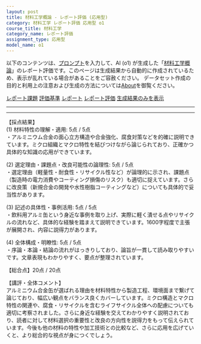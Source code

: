 ```yaml
---
layout: post
title: 材料工学概論 - レポート評価 (応用型)
category: 材料工学 レポート評価 応用型 o1
course_title: 材料工学
category_name: レポート評価
assignment_type: 応用型
model_name: o1
---
```


以下のコンテンツは、[プロンプト](https://github.com/takedatoshiyuki/synthetic_assignments/tree/main/generated/材料工学/o1/prompt_レポート評価-応用型.md)を入力して、AI (o1) が生成した「[材料工学概論](/contents/材料工学/)」のレポート評価です。このページは生成結果から自動的に作成されているため、表示が乱れている場合があることをご容赦ください。
データセット作成の目的と利用上の注意および生成の方法については[About](/About)を御覧ください。

[レポート課題](../レポート課題-応用型)
[評価基準](../評価基準-応用型)
[レポート](../レポート-応用型)
[レポート評価](../レポート評価-応用型)
[生成結果のみを表示](https://github.com/takedatoshiyuki/synthetic_assignments/tree/main/generated/材料工学/o1/レポート評価-応用型.md)
  

***
***
  
【採点結果】  
(1) 材料特性の理解・適用: 5点 / 5点  
・アルミニウム合金の面心立方構造や合金強化、腐食対策などを的確に説明できています。ミクロ組織とマクロ特性を結びつけながら論じられており、正確かつ具体的な知識の応用ができています。  

(2) 選定理由・課題点・改良可能性の論理性: 5点 / 5点  
・選定理由（軽量性・耐食性・リサイクル性など）が論理的に示され、課題点（製造時の電力消費やコーティング損傷のリスク）も適切に捉えています。さらに改良策（新規合金の開発や水性樹脂コーティングなど）についても具体的で妥当性があります。  

(3) 記述の具体性・事例活用: 5点 / 5点  
・飲料用アルミ缶という身近な事例を取り上げ、実際に軽く潰せる点やリサイクルの流れなど、具体的な経験を踏まえて説明できています。1600字程度で主張が展開され、内容に説得力があります。  

(4) 全体構成・明瞭性: 5点 / 5点  
・序論・本論・結論の流れがはっきりしており、論旨が一貫して読み取りやすいです。文章表現もわかりやすく、要点が整理されています。  

【総合点】20点 / 20点  

【講評・全体コメント】  
アルミニウム合金缶が選ばれる理由を材料特性から製造工程、環境面まで繋げて論じており、幅広い観点をバランス良くカバーしています。ミクロ構造とマクロ特性の関連や、腐食・リサイクルを含むライフサイクル全体への配慮についても適切に考察されました。さらに身近な経験を交えてわかりやすく説明されており、読者に対して材料選択の重要性と改良の方向性を説得力をもって伝えられています。今後も他の材料の特性や加工技術との比較など、さらに応用を広げていくと、より総合的な視点が身につくでしょう。
